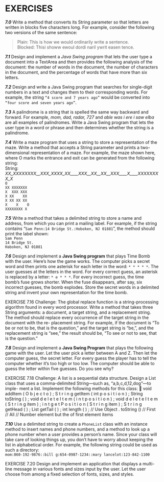 # EXERCISES

***7.0*** Write a method that converts its String parameter so that letters are written in blocks five characters long. For example, consider the following two versions of the same sentence:
>Plain: This is how we would ordinarily write a sentence.  
Blocked: Thisi showw ewoul dordi naril ywrit easen tence.  

***7.1*** Design and implement a *Java Swing program* that lets the user type a document into a TextArea and then provides the following analysis of the document: the number of words in the document, the number of characters in the document, and the percentage of words that have more than six letters.

***7.2*** Design and write a Java Swing program that searches for single-digit numbers in a text and changes them to their corresponding words. For example, the string `“4 score and 7 years ago”` would be converted into `“four score and seven years ago”`.

***7.3*** A palindrome is a string that is spelled the same way backward and forward. For example, *mom, dad, radar, 727* and *able was i ere i saw elba* are all examples of palindromes. Write a Java Swing program that lets the user type in a word or phrase and then determines whether the string is a palindrome.

***7.4*** Write a maze program that uses a string to store a representation of the maze. Write a method that accepts a String parameter and prints a two-dimensional representation of a maze. For example, the maze shown here, where O marks the entrance and exit can be generated from the following string:  
String: *XX_XXXXXXXX__XXX_XXXX_XX____XXX__XX__XX__XXX____X____XXXXXXXX_X*  
`O`  
`XX XXXXXXX`  
`X  XXX XXX`  
`X XX    XX`  
`X XX XX XX`  
`X    X    O`  
`XXXXXXXX X`

***7.5*** Write a method that takes a delimited string to store a name and address, from which you can print a mailing label. For example, if the string contains “`Sam Penn:14 Bridge St.:Hoboken, NJ 01881`”, the method should print the label shown:  
`Sam Penn`  
`14 Bridge St.`  
`Haboken, NJ 01881`

***7.6*** Design and implement a **Java Swing program** that plays Time Bomb with the user. Here’s how the game works. The computer picks a secret word and then prints one asterisk for each letter in the word: `* * * * *`. The user guesses at the letters in the word. For every correct guess, an asterisk is replaced by a letter: `* e * * *`. For every incorrect guess, the time bomb’s fuse grows shorter. When the fuse disappears, after say, six incorrect guesses, the bomb explodes. Store the secret words in a delimited string and invent your own representation for the time bomb.

EXERCISE 7.16 Challenge: The global replace function is a string-processing
algorithm found in every word processor. Write a method that takes three String
arguments: a document, a target string, and a replacement string. The method
should replace every occurrence of the target string in the document with the re-
placement string. For example, if the document is “To be or not to be, that is the
question,” and the target string is “be,”, and the replacement string is “see,” the
result should be, “To see or not to see, that is the question.”

***7.8*** Design and implement a **Java Swing Program** that plays the following game with the user. Let the user pick a letter between A and Z. Then let the computer guess, the secret letter. For every guess the player has to tell the computer whether it’s too high or too low. The computer should be able to guess the letter within five guesses. Do you see why?

EXERCISE 7.18 Challenge: A list is a sequential data structure. Design a List
class that uses a comma-delimited String—such as, “a,b,c,d,12,dog”—to imple-
ment a list. Implement the following methods for this class:

void addItem ( O b j e c t o ) ;
S t r i n g getItem ( int p o s i t i o n ) ;
String toString ( ) ;
void d e l e t e I t e m ( i n t p o s i t i o n ) ;
void d e l e t e I t e m ( S t r i n g item ) ;
i n t g e t P o s i t i o n ( S t r i n g item ) ;
S t r i n g getHead ( ) ;
List getTail ( ) ;
int length ( ) ;
//
Use
Object . toString ()
// First
// All
// Number
element
but
the
of
first
element
items

***7.10*** Use a delimited string to create a `PhoneList` class with an instance method to insert names and phone numbers, and a method to look up a phone number when a user provides a person’s name. Since your class will take care of looking things up, you don’t have to worry about keeping the list in alphabetical order. For example, the following string could be used as such a directory:  
`mom:860-192-9876::bill g:654-0987-1234::mary lancelot:123-842-1100`

EXERCISE 7.20 Design and implement an application that displays a multi-line
message in various fonts and sizes input by the user. Let the user choose from
among a fixed selection of fonts, sizes, and styles.